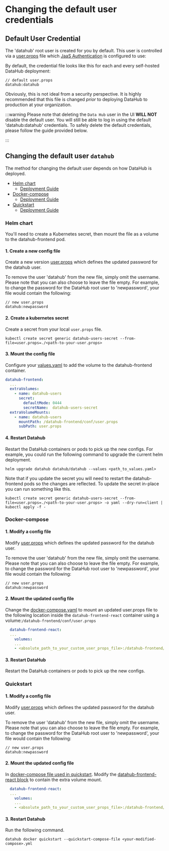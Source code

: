 # Changing the default user credentials

## Default User Credential

The 'datahub' root user is created for you by default. This user is controlled via a [user.props](https://github.com/datahub-project/datahub/blob/master/datahub-frontend/conf/user.props) file which [JaaS Authentication](guides/jaas.md) is configured to use:

By default, the credential file looks like this for each and every self-hosted DataHub deployment:

```
// default user.props
datahub:datahub
```

Obviously, this is not ideal from a security perspective. It is highly recommended that this file
is changed _prior_ to deploying DataHub to production at your organization.

:::warning
Please note that deleting the `Data Hub` user in the UI **WILL NOT** disable the default user.
You will still be able to log in using the default 'datahub:datahub' credentials.
To safely delete the default credentials, please follow the guide provided below.

:::

## Changing the default user `datahub`

The method for changing the default user depends on how DataHub is deployed.

- [Helm chart](#helm-chart)
  - [Deployment Guide](/docs/deploy/kubernetes.md)
- [Docker-compose](#docker-compose)
  - [Deployment Guide](../../docker/README.md)
- [Quickstart](#quickstart)
  - [Deployment Guide](/docs/quickstart.md)

### Helm chart

You'll need to create a Kubernetes secret, then mount the file as a volume to the datahub-frontend pod.

#### 1. Create a new config file

Create a new version [user.props](https://github.com/datahub-project/datahub/blob/master/datahub-frontend/conf/user.props) which defines the updated password for the datahub user.

To remove the user 'datahub' from the new file, simply omit the username. Please note that you can also choose to leave the file empty.
For example, to change the password for the DataHub root user to 'newpassword', your file would contain the following:

```
// new user.props
datahub:newpassword
```

#### 2. Create a kubernetes secret

Create a secret from your local `user.props` file.

```shell
kubectl create secret generic datahub-users-secret --from-file=user.props=./<path-to-your-user.props>
```

#### 3. Mount the config file

Configure your [values.yaml](https://github.com/acryldata/datahub-helm/blob/master/charts/datahub/values.yaml#LL22C1-L22C1) to add the volume to the datahub-frontend container.

```yaml
datahub-frontend:
  ...
  extraVolumes:
    - name: datahub-users
      secret:
        defaultMode: 0444
        secretName:  datahub-users-secret
  extraVolumeMounts:
    - name: datahub-users
      mountPath: /datahub-frontend/conf/user.props
      subPath: user.props
```

#### 4. Restart Datahub

Restart the DataHub containers or pods to pick up the new configs.
For example, you could run the following command to upgrade the current helm deployment.

```shell
helm upgrade datahub datahub/datahub --values <path_to_values.yaml>
```

Note that if you update the secret you will need to restart the datahub-frontend pods so the changes are reflected. To update the secret in-place you can run something like this.

```
kubectl create secret generic datahub-users-secret --from-file=user.props=./<path-to-your-user.props> -o yaml --dry-run=client | kubectl apply -f -
```

### Docker-compose

#### 1. Modify a config file

Modify [user.props](https://github.com/datahub-project/datahub/blob/master/datahub-frontend/conf/user.props) which defines the updated password for the datahub user.

To remove the user 'datahub' from the new file, simply omit the username. Please note that you can also choose to leave the file empty.
For example, to change the password for the DataHub root user to 'newpassword', your file would contain the following:

```
// new user.props
datahub:newpassword
```

#### 2. Mount the updated config file

Change the [docker-compose.yaml](https://github.com/datahub-project/datahub/blob/master/docker/docker-compose.yml) to mount an updated user.props file to the following location inside the `datahub-frontend-react` container using a volume:`/datahub-frontend/conf/user.props`

```yaml
  datahub-frontend-react:
  ...
    volumes:
    ...
    - <absolute_path_to_your_custom_user_props_file>:/datahub-frontend/conf/user.props
```

#### 3. Restart DataHub

Restart the DataHub containers or pods to pick up the new configs.

### Quickstart

#### 1. Modify a config file

Modify [user.props](https://github.com/datahub-project/datahub/blob/master/datahub-frontend/conf/user.props) which defines the updated password for the datahub user.

To remove the user 'datahub' from the new file, simply omit the username. Please note that you can also choose to leave the file empty.
For example, to change the password for the DataHub root user to 'newpassword', your file would contain the following:

```
// new user.props
datahub:newpassword
```

#### 2. Mount the updated config file

In [docker-compose file used in quickstart](https://github.com/datahub-project/datahub/blob/master/docker/quickstart/docker-compose.quickstart.yml).
Modify the [datahub-frontend-react block](https://github.com/datahub-project/datahub/blob/master/docker/quickstart/docker-compose.quickstart.yml#L116) to contain the extra volume mount.

```yaml
  datahub-frontend-react:
  ...
    volumes:
    ...
    - <absolute_path_to_your_custom_user_props_file>:/datahub-frontend/conf/user.props
```

#### 3. Restart Datahub

Run the following command.

```
datahub docker quickstart --quickstart-compose-file <your-modified-compose>.yml
```
